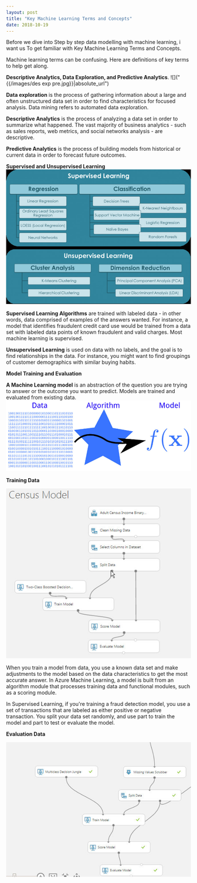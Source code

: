 ```yaml
---
layout: post
title: "Key Machine Learning Terms and Concepts"
date: 2018-10-19
---
```


Before we dive into Step by step data modelling with machine learning, i want us To get familiar with Key Machine Learning Terms and Concepts.

Machine learning terms can be confusing. Here are definitions of key terms to help get along.

**Descriptive Analytics, Data Exploration, and Predictive Analytics**.
![]("{{/images/des exp pre.jpg}}|absolute_url")

**Data exploration** is the process of gathering information about a large and often unstructured data set in order to find characteristics for focused analysis. Data mining refers to automated data exploration.

**Descriptive Analytics** is the process of analyzing a data set in order to summarize what happened. The vast majority of business analytics - such as sales reports, web metrics, and social networks analysis - are descriptive.

**Predictive Analytics** is the process of building models from historical or current data in order to forecast future outcomes.

**Supervised and Unsupervised Learning**
![alt text](https://github.com/BolaBen/BolaBen.github.io/blob/master/images/supervise.jpg "Supervised and Unsupervised Learning")

**Supervised Learning Algorithms** are trained with labeled data - in other words, data comprised of examples of the answers wanted. For instance, a model that identifies fraudulent credit card use would be trained from a data set with labeled data points of known fraudulent and valid charges. Most machine learning is supervised.

**Unsupervised Learning** is used on data with no labels, and the goal is to find relationships in the data. For instance, you might want to find groupings of customer demographics with similar buying habits.

**Model Training and Evaluation**

**A Machine Learning model** is an abstraction of the question you are trying to answer or the outcome you want to predict. Models are trained and evaluated from existing data.
![alt text](https://github.com/BolaBen/BolaBen.github.io/blob/master/images/a%20machine%20learning%20model.jpg "A Machine Learning model")

**Training Data**

![alt text](https://github.com/BolaBen/BolaBen.github.io/blob/master/images/training%20data.jpg "Training Data")

When you train a model from data, you use a known data set and make adjustments to the model based on the data characteristics to get the most accurate answer. In Azure Machine Learning, a model is built from an algorithm module that processes training data and functional modules, such as a scoring module.

In Supervised Learning, if you're training a fraud detection model, you use a set of transactions that are labeled as either positive or negative transaction. You split your data set randomly, and use part to train the model and part to test or evaluate the model.

**Evaluation Data**

![alt text](https://github.com/BolaBen/BolaBen.github.io/blob/master/images/evaluation%20data.jpg "Evaluation")
